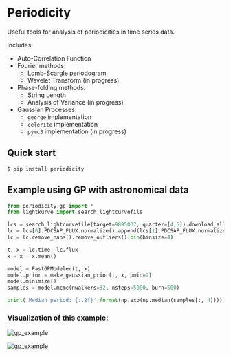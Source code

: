 # Periodicity

Useful tools for analysis of periodicities in time series data.

Includes:
* Auto-Correlation Function
* Fourier methods:
    * Lomb-Scargle periodogram
    * Wavelet Transform (in progress)
* Phase-folding methods:
    * String Length
    * Analysis of Variance (in progress)
* Gaussian Processes:
    * `george` implementation
    * `celerite` implementation
    * `pymc3` implementation (in progress)

## Quick start
    $ pip install periodicity

## Example using GP with astronomical data
```python
from periodicity.gp import *
from lightkurve import search_lightcurvefile

lcs = search_lightcurvefile(target=9895037, quarter=[4,5]).download_all()
lc = lcs[0].PDCSAP_FLUX.normalize().append(lcs[1].PDCSAP_FLUX.normalize())
lc = lc.remove_nans().remove_outliers().bin(binsize=4)

t, x = lc.time, lc.flux
x = x - x.mean()

model = FastGPModeler(t, x)
model.prior = make_gaussian_prior(t, x, pmin=2)
model.minimize()
samples = model.mcmc(nwalkers=32, nsteps=5000, burn=500)

print('Median period: {:.2f}'.format(np.exp(np.median(samples[:, 4]))))
```

### Visualization of this example:

![gp_example](https://github.com/dioph/periodicity/blob/master/figures/example2.png?raw=True)

![gp_example](https://github.com/dioph/periodicity/blob/master/figures/example1.png?raw=True)

